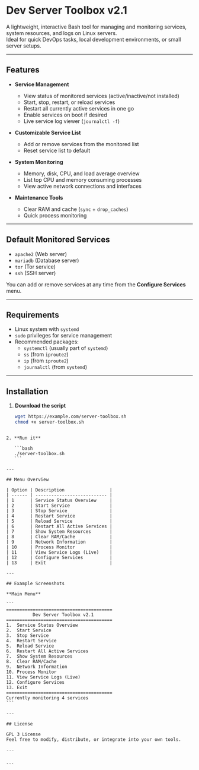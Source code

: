 # Dev Server Toolbox v2.1

A lightweight, interactive Bash tool for managing and monitoring services, system resources, and logs on Linux servers.  
Ideal for quick DevOps tasks, local development environments, or small server setups.

---

## Features

- **Service Management**
  - View status of monitored services (active/inactive/not installed)
  - Start, stop, restart, or reload services
  - Restart all currently active services in one go
  - Enable services on boot if desired
  - Live service log viewer (`journalctl -f`)

- **Customizable Service List**
  - Add or remove services from the monitored list
  - Reset service list to default

- **System Monitoring**
  - Memory, disk, CPU, and load average overview
  - List top CPU and memory consuming processes
  - View active network connections and interfaces

- **Maintenance Tools**
  - Clear RAM and cache (`sync` + `drop_caches`)
  - Quick process monitoring

---

## Default Monitored Services

- `apache2` (Web server)
- `mariadb` (Database server)
- `tor` (Tor service)
- `ssh` (SSH server)

You can add or remove services at any time from the **Configure Services** menu.

---

## Requirements

- Linux system with `systemd`
- `sudo` privileges for service management
- Recommended packages:
  - `systemctl` (usually part of `systemd`)
  - `ss` (from `iproute2`)
  - `ip` (from `iproute2`)
  - `journalctl` (from `systemd`)

---

## Installation

1. **Download the script**  
   ```bash
   wget https://example.com/server-toolbox.sh
   chmod +x server-toolbox.sh
````

2. **Run it**

   ```bash
   ./server-toolbox.sh
   ```

---

## Menu Overview

| Option | Description                 |
| ------ | --------------------------- |
| 1      | Service Status Overview     |
| 2      | Start Service               |
| 3      | Stop Service                |
| 4      | Restart Service             |
| 5      | Reload Service              |
| 6      | Restart All Active Services |
| 7      | Show System Resources       |
| 8      | Clear RAM/Cache             |
| 9      | Network Information         |
| 10     | Process Monitor             |
| 11     | View Service Logs (Live)    |
| 12     | Configure Services          |
| 13     | Exit                        |

---

## Example Screenshots

**Main Menu**

```
========================================
          Dev Server Toolbox v2.1
========================================
1.  Service Status Overview
2.  Start Service
3.  Stop Service
4.  Restart Service
5.  Reload Service
6.  Restart All Active Services
7.  Show System Resources
8.  Clear RAM/Cache
9.  Network Information
10. Process Monitor
11. View Service Logs (Live)
12. Configure Services
13. Exit
========================================
Currently monitoring 4 services
```

---

## License

GPL 3 License
Feel free to modify, distribute, or integrate into your own tools.

---


```
